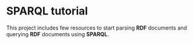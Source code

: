 # SPARQL tutorial 

This project includes few resources to start parsing **RDF** documents and querying **RDF** documents using **SPARQL**.
